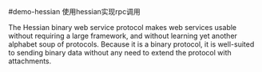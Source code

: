 #demo-hessian
使用hessian实现rpc调用

The Hessian binary web service protocol makes web services usable without requiring a large framework, and without learning yet another alphabet soup of protocols. Because it is a binary protocol, it is well-suited to sending binary data without any need to extend the protocol with attachments.